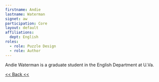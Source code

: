 ```yaml
---
firstname: Andie
lastname: Waterman
signet: aw
participation: Core
layout: default
affiliations:
  dept: English
roles: 
  - role: Puzzle Design
  - role: Author
---
```


Andie Waterman is a graduate student in the English Department at U.Va.

[<< Back <<](../people.html)